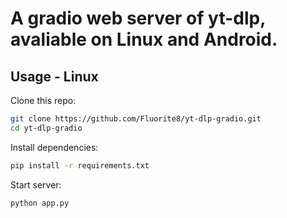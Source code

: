 # A gradio web server of yt-dlp, avaliable on Linux and Android.

## Usage - Linux

Clone this repo:

```bash
git clone https://github.com/Fluorite8/yt-dlp-gradio.git
cd yt-dlp-gradio
```
Install dependencies:

```bash
pip install -r requirements.txt
```

Start server:
```bash
python app.py
```
